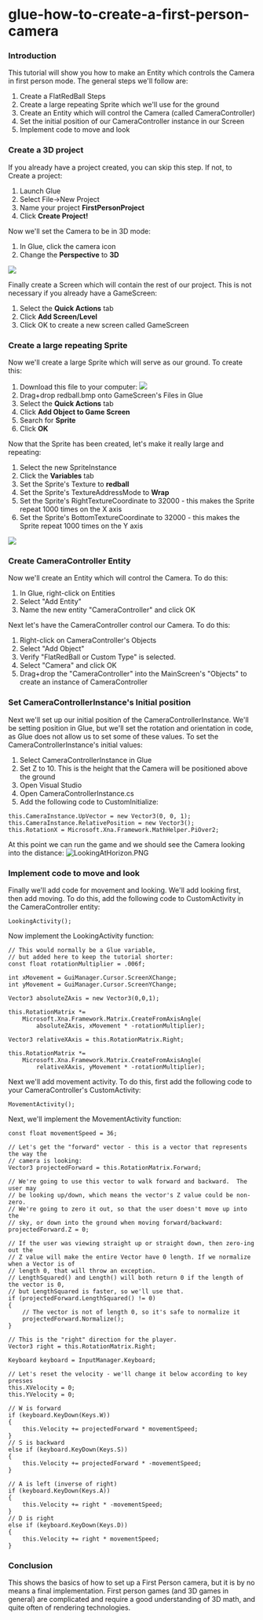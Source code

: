 # glue-how-to-create-a-first-person-camera

### Introduction

This tutorial will show you how to make an Entity which controls the Camera in first person mode. The general steps we'll follow are:

1. Create a FlatRedBall Steps
2. Create a large repeating Sprite which we'll use for the ground
3. Create an Entity which will control the Camera (called CameraController)
4. Set the initial position of our CameraController instance in our Screen
5. Implement code to move and look

### Create a 3D project

If you already have a project created, you can skip this step. If not, to Create a project:

1. Launch Glue
2. Select File->New Project
3. Name your project **FirstPersonProject**
4. Click **Create Project!**

Now we'll set the Camera to be in 3D mode:

1. In Glue, click the camera icon
2. Change the **Perspective** to **3D**

![](../../../media/2021-07-img_60f97747cad48.png)

Finally create a Screen which will contain the rest of our project. This is not necessary if you already have a GameScreen:

1. Select the **Quick Actions** tab
2. Click **Add Screen/Level**
3. Click OK to create a new screen called GameScreen

### Create a large repeating Sprite

Now we'll create a large Sprite which will serve as our ground. To create this:

1. Download this file to your computer: [![](../../../media/2016-01-redball-1.png)](../../../media/2016-01-redball-1.png)
2. Drag+drop redball.bmp onto GameScreen's Files in Glue
3. Select the **Quick Actions** tab
4. Click **Add Object to Game Screen**
5. Search for **Sprite**
6. Click **OK**

Now that the Sprite has been created, let's make it really large and repeating:

1. Select the new SpriteInstance
2. Click the **Variables** tab
3. Set the Sprite's Texture to **redball**
4. Set the Sprite's TextureAddressMode to **Wrap**
5. Set the Sprite's RightTextureCoordinate to 32000 - this makes the Sprite repeat 1000 times on the X axis
6. Set the Sprite's BottomTextureCoordinate to 32000 - this makes the Sprite repeat 1000 times on the Y axis

![](../../../media/2021-07-img_60f97cd471063.png)

### Create CameraController Entity

Now we'll create an Entity which will control the Camera. To do this:

1. In Glue, right-click on Entities
2. Select "Add Entity"
3. Name the new entity "CameraController" and click OK

Next let's have the CameraController control our Camera. To do this:

1. Right-click on CameraController's Objects
2. Select "Add Object"
3. Verify "FlatRedBall or Custom Type" is selected.
4. Select "Camera" and click OK
5. Drag+drop the "CameraController" into the MainScreen's "Objects" to create an instance of CameraController

### Set CameraControllerInstance's Initial position

Next we'll set up our initial position of the CameraControllerInstance. We'll be setting position in Glue, but we'll set the rotation and orientation in code, as Glue does not allow us to set some of these values. To set the CameraControllerInstance's initial values:

1. Select CameraControllerInstance in Glue
2. Set Z to 10. This is the height that the Camera will be positioned above the ground
3. Open Visual Studio
4. Open CameraControllerInstance.cs
5. Add the following code to CustomInitialize:

&#x20;

```
this.CameraInstance.UpVector = new Vector3(0, 0, 1);
this.CameraInstance.RelativePosition = new Vector3();
this.RotationX = Microsoft.Xna.Framework.MathHelper.PiOver2;
```

At this point we can run the game and we should see the Camera looking into the distance: ![LookingAtHorizon.PNG](../../../media/migrated_media-LookingAtHorizon.PNG)

### Implement code to move and look

Finally we'll add code for movement and looking. We'll add looking first, then add moving. To do this, add the following code to CustomActivity in the CameraController entity:

```
LookingActivity();
```

Now implement the LookingActivity function:

```
// This would normally be a Glue variable,
// but added here to keep the tutorial shorter:
const float rotationMultiplier = .006f;

int xMovement = GuiManager.Cursor.ScreenXChange;
int yMovement = GuiManager.Cursor.ScreenYChange;

Vector3 absoluteZAxis = new Vector3(0,0,1);

this.RotationMatrix *=
    Microsoft.Xna.Framework.Matrix.CreateFromAxisAngle(
        absoluteZAxis, xMovement * -rotationMultiplier);

Vector3 relativeXAxis = this.RotationMatrix.Right;

this.RotationMatrix *=
    Microsoft.Xna.Framework.Matrix.CreateFromAxisAngle(
        relativeXAxis, yMovement * -rotationMultiplier);
```

Next we'll add movement activity. To do this, first add the following code to your CameraController's CustomActivity:

```
MovementActivity();
```

Next, we'll implement the MovementActivity function:

```
const float movementSpeed = 36;

// Let's get the "forward" vector - this is a vector that represents the way the
// camera is looking:
Vector3 projectedForward = this.RotationMatrix.Forward;

// We're going to use this vector to walk forward and backward.  The user may
// be looking up/down, which means the vector's Z value could be non-zero.
// We're going to zero it out, so that the user doesn't move up into the
// sky, or down into the ground when moving forward/backward:
projectedForward.Z = 0;

// If the user was viewing straight up or straight down, then zero-ing out the
// Z value will make the entire Vector have 0 length. If we normalize when a Vector is of
// length 0, that will throw an exception.
// LengthSquared() and Length() will both return 0 if the length of the vector is 0,
// but LengthSquared is faster, so we'll use that.
if (projectedForward.LengthSquared() != 0)
{
    // The vector is not of length 0, so it's safe to normalize it
    projectedForward.Normalize();
}

// This is the "right" direction for the player.  
Vector3 right = this.RotationMatrix.Right;

Keyboard keyboard = InputManager.Keyboard;

// Let's reset the velocity - we'll change it below according to key presses
this.XVelocity = 0;
this.YVelocity = 0;

// W is forward
if (keyboard.KeyDown(Keys.W))
{
    this.Velocity += projectedForward * movementSpeed;
}
// S is backward
else if (keyboard.KeyDown(Keys.S))
{
    this.Velocity += projectedForward * -movementSpeed;
}

// A is left (inverse of right)
if (keyboard.KeyDown(Keys.A))
{
    this.Velocity += right * -movementSpeed;
}
// D is right
else if (keyboard.KeyDown(Keys.D))
{
    this.Velocity += right * movementSpeed;
}
```

### Conclusion

This shows the basics of how to set up a First Person camera, but it is by no means a final implementation. First person games (and 3D games in general) are complicated and require a good understanding of 3D math, and quite often of rendering technologies.
